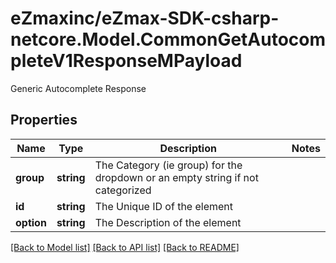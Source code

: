 # eZmaxinc/eZmax-SDK-csharp-netcore.Model.CommonGetAutocompleteV1ResponseMPayload
Generic Autocomplete Response

## Properties

Name | Type | Description | Notes
------------ | ------------- | ------------- | -------------
**group** | **string** | The Category (ie group) for the dropdown or an empty string if not categorized | 
**id** | **string** | The Unique ID of the element | 
**option** | **string** | The Description of the element | 

[[Back to Model list]](../README.md#documentation-for-models) [[Back to API list]](../README.md#documentation-for-api-endpoints) [[Back to README]](../README.md)

